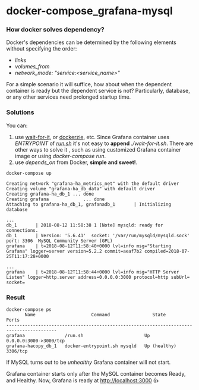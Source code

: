 # docker-compose_grafana-mysql

### How docker solves dependency?
Docker's dependencies can be determined by the following elements without specifying the order:
* *links*
* *volumes_from*
* *network_mode: "service:<service_name>"*

For a simple scenario it will suffice, how about when the dependent container is ready but the dependent service is not? Particularly, database, or any other services need prolonged startup time.

### Solutions

You can:
1. use [wait-for-it](https://github.com/vishnubob/wait-for-it), or [dockerzie](https://github.com/jwilder/dockerize), etc. Since Grafana container uses *ENTRYPOINT* of *[run.sh](https://github.com/grafana/grafana-docker/blob/master/run.sh)* it's not easy to **append** *./wait-for-it.sh*. There are other ways to solve it , such as using customized Grafana container image or using *docker-compose run*.
1. use *depends_on* from Docker, **simple and sweet!**.

```
docker-compose up

Creating network "grafana-ha_metrics_net" with the default driver
Creating volume "grafana-ha_db_data" with default driver
Creating grafana-ha_db_1 ... done
Creating grafana             ... done
Attaching to grafana-ha_db_1, grafanadb_1       | Initializing database

...
db_1       | 2018-08-12 11:58:38 1 [Note] mysqld: ready for connections.
db_1       | Version: '5.6.41'  socket: '/var/run/mysqld/mysqld.sock'  port: 3306  MySQL Community Server (GPL)
grafana    | t=2018-08-12T11:58:40+0000 lvl=info msg="Starting Grafana" logger=server version=5.2.2 commit=aeaf7b2 compiled=2018-07-25T11:17:28+0000

...
grafana    | t=2018-08-12T11:58:44+0000 lvl=info msg="HTTP Server Listen" logger=http.server address=0.0.0.0:3000 protocol=http subUrl= socket=
```
### Result
```
docker-compose ps
       Name                     Command                State               Ports         
-----------------------------------------------------------------------------------------
grafana               /run.sh                       Up             0.0.0.0:3000->3000/tcp
grafana-hacopy_db_1   docker-entrypoint.sh mysqld   Up (healthy)   3306/tcp
```
If MySQL turns out to be _unhealthy_ Grafana container will not start.

Grafana container starts only after the MySQL container becomes Ready, and Healthy. Now, Grafana is ready at [http://localhost:3000](http://localhost:3000) :+1:
